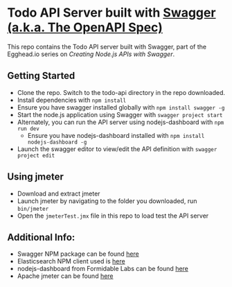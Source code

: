 # Todo API Server built with [Swagger (a.k.a. The OpenAPI Spec)](http://swagger.io/)

This repo contains the Todo API server built with Swagger, part of the Egghead.io series on *Creating Node.js APIs with Swagger*.

## Getting Started
- Clone the repo. Switch to the todo-api directory in the repo downloaded.
- Install dependencies with `npm install`
- Ensure you have swagger installed globally with `npm install swagger -g`
- Start the node.js application using Swagger with `swagger project start`
- Alternately, you can run the API server using nodejs-dashboard with `npm run dev`
  - Ensure you have nodejs-dashboard installed with `npm install nodejs-dashboard -g`
- Launch the swagger editor to view/edit the API definition with `swagger project edit`

## Using jmeter
- Download and extract jmeter
- Launch jmeter by navigating to the folder you downloaded, run `bin/jmeter`
- Open the `jmeterTest.jmx` file in this repo to load test the API server

## Additional Info:
- Swagger NPM package can be found [here](https://www.npmjs.com/package/swagger)
- Elasticsearch NPM client used is [here](https://www.npmjs.com/package/elasticsearch)
- nodejs-dashboard from Formidable Labs can be found [here](https://github.com/FormidableLabs/nodejs-dashboard)
- Apache jmeter can be found [here](http://jmeter.apache.org/)
